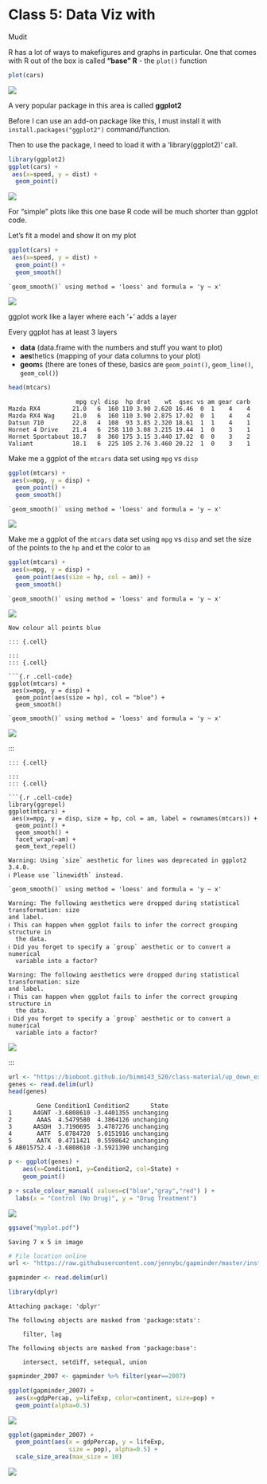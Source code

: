 # Class 5: Data Viz with
Mudit

R has a lot of ways to makefigures and graphs in particular. One that
comes with R out of the box is called **“base” R** - the `plot()`
function

``` r
plot(cars)
```

![](class05_files/figure-commonmark/unnamed-chunk-1-1.png)

A very popular package in this area is called **ggplot2**

Before I can use an add-on package like this, I must install it with
`install.packages("ggplot2")` command/function.

Then to use the package, I need to load it with a ‘library(ggplot2)’
call.

``` r
library(ggplot2)
ggplot(cars) + 
 aes(x=speed, y = dist) +
  geom_point()
```

![](class05_files/figure-commonmark/unnamed-chunk-2-1.png)

For “simple” plots like this one base R code will be much shorter than
ggplot code.

Let’s fit a model and show it on my plot

``` r
ggplot(cars) + 
 aes(x=speed, y = dist) +
  geom_point() + 
  geom_smooth()
```

    `geom_smooth()` using method = 'loess' and formula = 'y ~ x'

![](class05_files/figure-commonmark/unnamed-chunk-3-1.png)

ggplot work like a layer where each ‘+’ adds a layer

Every ggplot has at least 3 layers

- **data** (data.frame with the numbers and stuff you want to plot)
- **aes**thetics (mapping of your data columns to your plot)
- **geom**s (there are tones of these, basics are `geom_point()`,
  `geom_line()`, `geom_col()`)

``` r
head(mtcars)
```

                       mpg cyl disp  hp drat    wt  qsec vs am gear carb
    Mazda RX4         21.0   6  160 110 3.90 2.620 16.46  0  1    4    4
    Mazda RX4 Wag     21.0   6  160 110 3.90 2.875 17.02  0  1    4    4
    Datsun 710        22.8   4  108  93 3.85 2.320 18.61  1  1    4    1
    Hornet 4 Drive    21.4   6  258 110 3.08 3.215 19.44  1  0    3    1
    Hornet Sportabout 18.7   8  360 175 3.15 3.440 17.02  0  0    3    2
    Valiant           18.1   6  225 105 2.76 3.460 20.22  1  0    3    1

Make me a ggplot of the `mtcars` data set using `mpg` vs `disp`

``` r
ggplot(mtcars) + 
 aes(x=mpg, y = disp) +
  geom_point() + 
  geom_smooth()
```

    `geom_smooth()` using method = 'loess' and formula = 'y ~ x'

![](class05_files/figure-commonmark/unnamed-chunk-5-1.png)

Make me a ggplot of the `mtcars` data set using `mpg` vs `disp` and set
the size of the points to the `hp` and et the color to `am`

``` r
ggplot(mtcars) + 
 aes(x=mpg, y = disp) +
  geom_point(aes(size = hp, col = am)) + 
  geom_smooth()
```

    `geom_smooth()` using method = 'loess' and formula = 'y ~ x'

![](class05_files/figure-commonmark/unnamed-chunk-6-1.png)

    Now colour all points blue

    ::: {.cell}

    :::
    ::: {.cell}

    ```{.r .cell-code}
    ggplot(mtcars) + 
     aes(x=mpg, y = disp) +
      geom_point(aes(size = hp), col = "blue") + 
      geom_smooth()

<div class="cell-output cell-output-stderr">

    `geom_smooth()` using method = 'loess' and formula = 'y ~ x'

</div>

<div class="cell-output-display">

![](class05_files/figure-commonmark/unnamed-chunk-8-1.png)

</div>

:::


    ::: {.cell}

    :::
    ::: {.cell}

    ```{.r .cell-code}
    library(ggrepel)
    ggplot(mtcars) + 
     aes(x=mpg, y = disp, size = hp, col = am, label = rownames(mtcars)) +
      geom_point() + 
      geom_smooth() + 
      facet_wrap(~am) +
      geom_text_repel()

<div class="cell-output cell-output-stderr">

    Warning: Using `size` aesthetic for lines was deprecated in ggplot2 3.4.0.
    ℹ Please use `linewidth` instead.

</div>

<div class="cell-output cell-output-stderr">

    `geom_smooth()` using method = 'loess' and formula = 'y ~ x'

</div>

<div class="cell-output cell-output-stderr">

    Warning: The following aesthetics were dropped during statistical transformation: size
    and label.
    ℹ This can happen when ggplot fails to infer the correct grouping structure in
      the data.
    ℹ Did you forget to specify a `group` aesthetic or to convert a numerical
      variable into a factor?

</div>

<div class="cell-output cell-output-stderr">

    Warning: The following aesthetics were dropped during statistical transformation: size
    and label.
    ℹ This can happen when ggplot fails to infer the correct grouping structure in
      the data.
    ℹ Did you forget to specify a `group` aesthetic or to convert a numerical
      variable into a factor?

</div>

<div class="cell-output-display">

![](class05_files/figure-commonmark/unnamed-chunk-10-1.png)

</div>

:::

``` r
url <- "https://bioboot.github.io/bimm143_S20/class-material/up_down_expression.txt"
genes <- read.delim(url)
head(genes)
```

            Gene Condition1 Condition2      State
    1      A4GNT -3.6808610 -3.4401355 unchanging
    2       AAAS  4.5479580  4.3864126 unchanging
    3      AASDH  3.7190695  3.4787276 unchanging
    4       AATF  5.0784720  5.0151916 unchanging
    5       AATK  0.4711421  0.5598642 unchanging
    6 AB015752.4 -3.6808610 -3.5921390 unchanging

``` r
p <- ggplot(genes) + 
    aes(x=Condition1, y=Condition2, col=State) +
    geom_point()

p + scale_colour_manual( values=c("blue","gray","red") ) +
  labs(x = "Control (No Drug)", y = "Drug Treatment")
```

![](class05_files/figure-commonmark/unnamed-chunk-11-1.png)

``` r
ggsave("myplot.pdf")
```

    Saving 7 x 5 in image

``` r
# File location online
url <- "https://raw.githubusercontent.com/jennybc/gapminder/master/inst/extdata/gapminder.tsv"

gapminder <- read.delim(url)

library(dplyr)
```


    Attaching package: 'dplyr'

    The following objects are masked from 'package:stats':

        filter, lag

    The following objects are masked from 'package:base':

        intersect, setdiff, setequal, union

``` r
gapminder_2007 <- gapminder %>% filter(year==2007)

ggplot(gapminder_2007) +
  aes(x=gdpPercap, y=lifeExp, color=continent, size=pop) +
  geom_point(alpha=0.5)
```

![](class05_files/figure-commonmark/unnamed-chunk-12-1.png)

``` r
ggplot(gapminder_2007) + 
  geom_point(aes(x = gdpPercap, y = lifeExp,
                 size = pop), alpha=0.5) + 
  scale_size_area(max_size = 10)
```

![](class05_files/figure-commonmark/unnamed-chunk-12-2.png)
